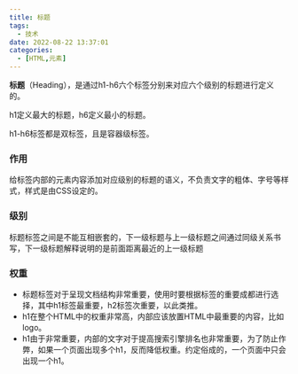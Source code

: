 ```yaml
---
title: 标题
tags:
  - 技术
date: 2022-08-22 13:37:01
categories:
  - [HTML,元素]
---
```


**标题**（Heading），是通过h1-h6六个标签分别来对应六个级别的标题进行定义的。

h1定义最大的标题，h6定义最小的标题。

h1-h6标签都是双标签，且是容器级标签。

### 作用

给标签内部的元素内容添加对应级别的标题的语义，不负责文字的粗体、字号等样式，样式是由CSS设定的。

### 级别

标题标签之间是不能互相嵌套的，下一级标题与上一级标题之间通过同级关系书写，下一级标题解释说明的是前面距离最近的上一级标题

### 权重

- 标题标签对于呈现文档结构非常重要，使用时要根据标签的重要成都进行选择，其中h1标签最重要，h2标签次重要，以此类推。
- h1在整个HTML中的权重非常高，内部应该放置HTML中最重要的内容，比如logo。
- h1由于非常重要，内部的文字对于提高搜索引擎排名也非常重要，为了防止作弊，如果一个页面出现多个h1，反而降低权重。约定俗成的，一个页面中只会出现一个h1。
